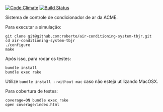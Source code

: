 [![Code Climate](https://codeclimate.com/badge.png)](https://codeclimate.com/github/roberto/air-conditioning-system-tbjr) [![Build Status](https://secure.travis-ci.org/roberto/air-conditioning-system-tbjr.png)](http://travis-ci.org/roberto/air-conditioning-system-tbjr)

Sistema de controle de condicionador de ar da ACME.

Para executar a simulação:

```
git clone git@github.com:roberto/air-conditioning-system-tbjr.git
cd air-conditioning-system-tbjr
./configure
make
```

Após isso, para rodar os testes:

```
bundle install
bundle exec rake
```

Utilize `bundle install --without mac` caso não esteja utilizando MacOSX.

Para cobertura de testes:

```
coverage=ON bundle exec rake
open coverage/index.html
```
